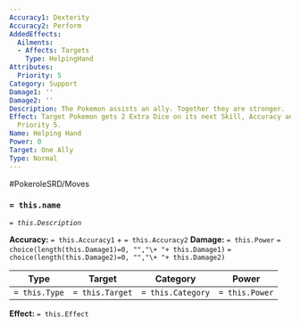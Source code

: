 ```yaml
---
Accuracy1: Dexterity
Accuracy2: Perform
AddedEffects:
  Ailments:
  - Affects: Targets
    Type: HelpingHand
Attributes:
  Priority: 5
Category: Support
Damage1: ''
Damage2: ''
Description: The Pokemon assists an ally. Together they are stronger.
Effect: Target Pokemon gets 2 Extra Dice on its next Skill, Accuracy and Damage Rolls.
  Priority 5.
Name: Helping Hand
Power: 0
Target: One Ally
Type: Normal
---
```


#PokeroleSRD/Moves

### `= this.name` 
*`= this.Description`*

**Accuracy:** `= this.Accuracy1` + `= this.Accuracy2`
**Damage:** `= this.Power` `= choice(length(this.Damage1)=0, "","\+ "+ this.Damage1)` `= choice(length(this.Damage2)=0, "","\+ "+ this.Damage2)`

| Type          | Target          | Category          | Power          |
| ------------- | --------------- | ----------------  | -------------- |
| `= this.Type` | `= this.Target` | `= this.Category` | `= this.Power` | 

**Effect:** `= this.Effect`